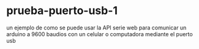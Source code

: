 # prueba-puerto-usb-1
un ejemplo de como se puede usar la API serie web para comunicar un arduino a 9600 baudios con un celular o computadora mediante el puerto usb
